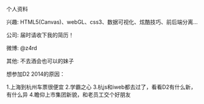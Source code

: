 个人资料

兴趣: HTML5(Canvas)、webGL、css3、数据可视化、炫酷技巧、前后端分离...

公司: 届时请收下我的简历！

微博: @z4rd

其他: 不去酒会也可以的妹子

想参加D2 2014的原因：

1.上海到杭州车票很便宜 
2.学霸之心
3.杭js和iweb都去过了，看看D2有什么新，有什么异 
4.瞻仰上市集团新貌，和老员工交个好朋友

